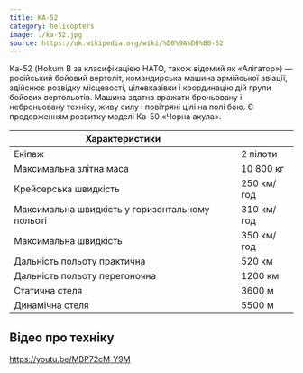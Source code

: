 ```yaml
---
title: КА-52
category: helicopters
image: ./ka-52.jpg
source: https://uk.wikipedia.org/wiki/%D0%9A%D0%B0-52
---
```


Ка-52 (Hokum B за класифікацією НАТО, також відомий як «Алігатор») — російський бойовий вертоліт, командирська машина армійської авіації, здійснює розвідку місцевості, цілевказівки і координацію дій групи бойових вертольотів. Машина здатна вражати броньовану і неброньовану техніку, живу силу і повітряні цілі на полі бою. Є продовженням розвитку моделі Ка-50 «Чорна акула».

| Характеристики                                  |            |
| ----------------------------------------------- | ---------- |
| Екіпаж                                          | 2 пілоти   |
| Максимальна злітна маса                         | 10 800 кг  |
| Крейсерська швидкість                           | 250 км/год |
| Максимальна швидкість у горизонтальному польоті | 310 км/год |
| Максимальна швидкість                           | 350 км/год |
| Дальність польоту практична                     | 520 км     |
| Дальність польоту перегоночна                   | 1200 км    |
| Статична стеля                                  | 3600 м     |
| Динамічна стеля                                 | 5500 м     |

## Відео про техніку

https://youtu.be/MBP72cM-Y9M

